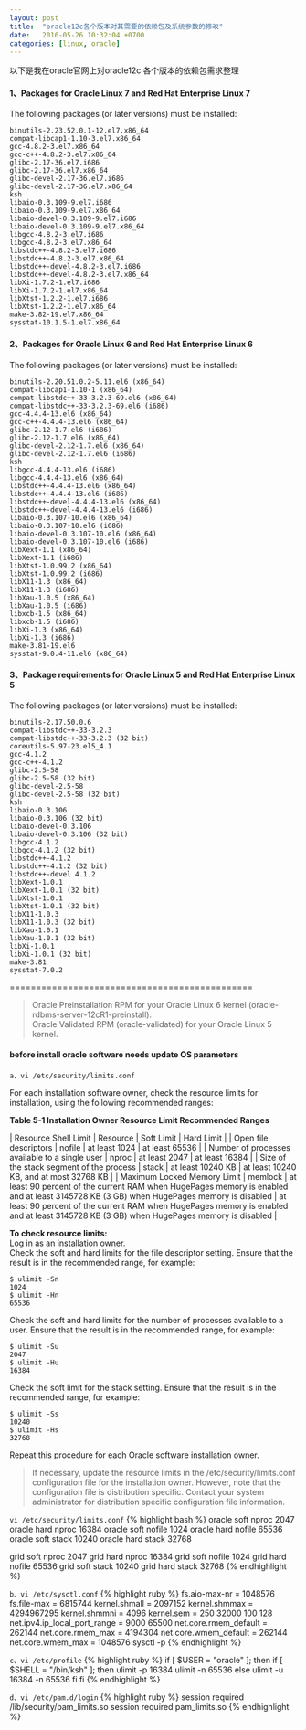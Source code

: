 ```yaml
---
layout: post
title:  "oracle12c各个版本对其需要的依赖包及系统参数的修改"
date:   2016-05-26 10:32:04 +0700
categories: [linux, oracle]
---
```


以下是我在oracle官网上对oracle12c 各个版本的依赖包需求整理

#### 1、Packages for Oracle Linux 7 and Red Hat Enterprise Linux 7  

The following packages (or later versions) must be installed:  

```
binutils-2.23.52.0.1-12.el7.x86_64 
compat-libcap1-1.10-3.el7.x86_64 
gcc-4.8.2-3.el7.x86_64 
gcc-c++-4.8.2-3.el7.x86_64 
glibc-2.17-36.el7.i686 
glibc-2.17-36.el7.x86_64 
glibc-devel-2.17-36.el7.i686 
glibc-devel-2.17-36.el7.x86_64 
ksh
libaio-0.3.109-9.el7.i686 
libaio-0.3.109-9.el7.x86_64 
libaio-devel-0.3.109-9.el7.i686 
libaio-devel-0.3.109-9.el7.x86_64 
libgcc-4.8.2-3.el7.i686 
libgcc-4.8.2-3.el7.x86_64 
libstdc++-4.8.2-3.el7.i686 
libstdc++-4.8.2-3.el7.x86_64 
libstdc++-devel-4.8.2-3.el7.i686 
libstdc++-devel-4.8.2-3.el7.x86_64 
libXi-1.7.2-1.el7.i686 
libXi-1.7.2-1.el7.x86_64 
libXtst-1.2.2-1.el7.i686 
libXtst-1.2.2-1.el7.x86_64 
make-3.82-19.el7.x86_64 
sysstat-10.1.5-1.el7.x86_64 
```

#### 2、Packages for Oracle Linux 6 and Red Hat Enterprise Linux 6  

The following packages (or later versions) must be installed:  

```
binutils-2.20.51.0.2-5.11.el6 (x86_64)
compat-libcap1-1.10-1 (x86_64)
compat-libstdc++-33-3.2.3-69.el6 (x86_64)
compat-libstdc++-33-3.2.3-69.el6 (i686)
gcc-4.4.4-13.el6 (x86_64)
gcc-c++-4.4.4-13.el6 (x86_64)
glibc-2.12-1.7.el6 (i686)
glibc-2.12-1.7.el6 (x86_64)
glibc-devel-2.12-1.7.el6 (x86_64)
glibc-devel-2.12-1.7.el6 (i686)
ksh
libgcc-4.4.4-13.el6 (i686)
libgcc-4.4.4-13.el6 (x86_64)
libstdc++-4.4.4-13.el6 (x86_64)
libstdc++-4.4.4-13.el6 (i686)
libstdc++-devel-4.4.4-13.el6 (x86_64)
libstdc++-devel-4.4.4-13.el6 (i686)
libaio-0.3.107-10.el6 (x86_64)
libaio-0.3.107-10.el6 (i686)
libaio-devel-0.3.107-10.el6 (x86_64)
libaio-devel-0.3.107-10.el6 (i686)
libXext-1.1 (x86_64)
libXext-1.1 (i686)
libXtst-1.0.99.2 (x86_64)
libXtst-1.0.99.2 (i686)
libX11-1.3 (x86_64)
libX11-1.3 (i686)
libXau-1.0.5 (x86_64)
libXau-1.0.5 (i686)
libxcb-1.5 (x86_64)
libxcb-1.5 (i686)
libXi-1.3 (x86_64)
libXi-1.3 (i686)
make-3.81-19.el6
sysstat-9.0.4-11.el6 (x86_64)
```

#### 3、Package requirements for Oracle Linux 5 and Red Hat Enterprise Linux 5  

The following packages (or later versions) must be installed:  

```
binutils-2.17.50.0.6
compat-libstdc++-33-3.2.3
compat-libstdc++-33-3.2.3 (32 bit)
coreutils-5.97-23.el5_4.1
gcc-4.1.2
gcc-c++-4.1.2
glibc-2.5-58
glibc-2.5-58 (32 bit)
glibc-devel-2.5-58
glibc-devel-2.5-58 (32 bit)
ksh
libaio-0.3.106
libaio-0.3.106 (32 bit)
libaio-devel-0.3.106
libaio-devel-0.3.106 (32 bit)
libgcc-4.1.2
libgcc-4.1.2 (32 bit)
libstdc++-4.1.2
libstdc++-4.1.2 (32 bit)
libstdc++-devel 4.1.2
libXext-1.0.1
libXext-1.0.1 (32 bit)
libXtst-1.0.1
libXtst-1.0.1 (32 bit)
libX11-1.0.3
libX11-1.0.3 (32 bit)
libXau-1.0.1
libXau-1.0.1 (32 bit)
libXi-1.0.1
libXi-1.0.1 (32 bit) 
make-3.81
sysstat-7.0.2
```

==============================================  

> Oracle Preinstallation RPM for your Oracle Linux 6 kernel (oracle-rdbms-server-12cR1-preinstall).  
> Oracle Validated RPM (oracle-validated) for your Oracle Linux 5 kernel.  

#### before install oracle software needs update OS parameters

`a、vi /etc/security/limits.conf`

For each installation software owner, check the resource limits for installation, using the following recommended ranges:  

**Table 5-1 Installation Owner Resource Limit Recommended Ranges**  

| Resource Shell Limit	| Resource | Soft Limit | Hard Limit |
| Open file descriptors | nofile | at least 1024 | at least 65536 |
| Number of processes available to a single user | nproc | at least 2047 | at least 16384 |
| Size of the stack segment of the process | stack | at least 10240 KB | at least 10240 KB, and at most 32768 KB |
| Maximum Locked Memory Limit | memlock | at least 90 percent of the current RAM when HugePages memory is enabled and at least 3145728 KB (3 GB) when HugePages memory is disabled | at least 90 percent of the current RAM when HugePages memory is enabled and at least 3145728 KB (3 GB) when HugePages memory is disabled |

**To check resource limits:**  
Log in as an installation owner.  
Check the soft and hard limits for the file descriptor setting. Ensure that the result is in the recommended range, for example:  

```
$ ulimit -Sn
1024
$ ulimit -Hn
65536
```
Check the soft and hard limits for the number of processes available to a user. Ensure that the result is in the recommended range, for example:  

```
$ ulimit -Su
2047
$ ulimit -Hu
16384
```
Check the soft limit for the stack setting. Ensure that the result is in the recommended range, for example:  

```
$ ulimit -Ss
10240
$ ulimit -Hs
32768
```
Repeat this procedure for each Oracle software installation owner.  

> If necessary, update the resource limits in the /etc/security/limits.conf configuration file for the installation owner. However, note that the configuration file is distribution specific. Contact your system administrator for distribution specific configuration file information.  

`vi /etc/security/limits.conf`
{% highlight bash %}
oracle soft nproc 2047
oracle hard nproc 16384
oracle soft nofile 1024
oracle hard nofile 65536
oracle soft stack 10240
oracle hard stack 32768

grid soft nproc 2047
grid hard nproc 16384
grid soft nofile 1024
grid hard nofile 65536
grid soft stack 10240
grid hard stack 32768
{% endhighlight %}

`b、vi /etc/sysctl.conf`
{% highlight ruby %}
fs.aio-max-nr = 1048576
fs.file-max = 6815744
kernel.shmall = 2097152
kernel.shmmax = 4294967295
kernel.shmmni = 4096
kernel.sem = 250 32000 100 128
net.ipv4.ip_local_port_range = 9000 65500
net.core.rmem_default = 262144
net.core.rmem_max = 4194304
net.core.wmem_default = 262144
net.core.wmem_max = 1048576
sysctl -p
{% endhighlight %}

`c、vi /etc/profile`
{% highlight ruby %}
if [ $USER = "oracle" ]; then 
if [ $SHELL = "/bin/ksh" ]; then 
ulimit -p 16384 
ulimit -n 65536 
else 
ulimit -u 16384 -n 65536 
fi
fi
{% endhighlight %}

`d、vi /etc/pam.d/login`
{% highlight ruby %}
session required /lib/security/pam_limits.so 
session required pam_limits.so
{% endhighlight %}
